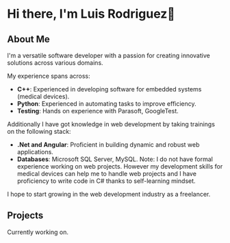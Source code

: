 # Hi there, I'm Luis Rodriguez👋

## About Me ##
I'm a versatile software developer with a passion for creating innovative solutions across various domains.

My experience spans across:
- **C++**: Experienced in developing software for embedded systems (medical devices).
- **Python**: Experienced in automating tasks to improve efficiency.
- **Testing**: Hands on experience with Parasoft, GoogleTest.

Additionally I have got knowledge in web development by taking trainings on the following stack:
- **.Net and Angular**: Proficient in building dynamic and robust web applications.
- **Databases**: Microsoft SQL Server, MySQL.
Note: I do not have formal experience working on web projects. However my development skills for medical devices
can help me to handle web projects and I have proficiency to write code in C# thanks to self-learning mindset.

I hope to start growing in the web development industry as a freelancer. 

## Projects ##
Currently working on.

<!--
**lurtur/lurtur** is a ✨ _special_ ✨ repository because its `README.md` (this file) appears on your GitHub profile.

Here are some ideas to get you started:

- 🔭 I’m currently working on ...
- 🌱 I’m currently learning ...
- 👯 I’m looking to collaborate on ...
- 🤔 I’m looking for help with ...
- 💬 Ask me about ...
- 📫 How to reach me: ...
- 😄 Pronouns: ...
- ⚡ Fun fact: ...
-->
